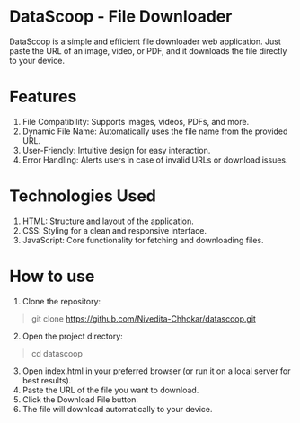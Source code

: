 # DataScoop - File Downloader
DataScoop is a simple and efficient file downloader web application. Just paste the URL of an image, video, or PDF, and it downloads the file directly to your device.

# Features
1. File Compatibility: Supports images, videos, PDFs, and more.
2. Dynamic File Name: Automatically uses the file name from the provided URL.
3. User-Friendly: Intuitive design for easy interaction.
4. Error Handling: Alerts users in case of invalid URLs or download issues.

# Technologies Used
1. HTML: Structure and layout of the application.
2. CSS: Styling for a clean and responsive interface.
3. JavaScript: Core functionality for fetching and downloading files.

# How to  use
1. Clone the repository:
> git clone https://github.com/Nivedita-Chhokar/datascoop.git
2. Open the project directory:
> cd datascoop
3. Open index.html in your preferred browser (or run it on a local server for best results).
4. Paste the URL of the file you want to download.
5. Click the Download File button.
6. The file will download automatically to your device.
